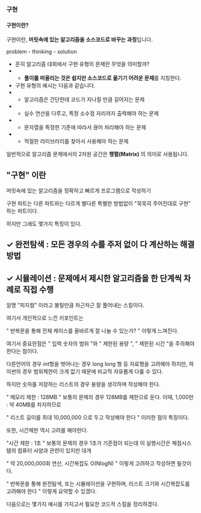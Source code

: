 ### 구현
#### 구현이란? 
구현이란,  **머릿속에 있는 알고리즘을 소스코드로 바꾸는 과정**입니다.

problem - thinking - solution

+ 흔히 알고리즘 대회에서 구현 유형의 문제란 무엇을 의미할까?
+ + **풀이를 떠올리는 것은 쉽지만 소스코드로 옮기기 어려운 문제**를 지칭한다.
+ 구현 유형의 예시는 다음과 같습니다.
+ + 알고리즘은 간단한데 코드가 지나칠 만큼 길어지는 문제
+ + 실수 연산을 다루고, 특정 소수점 자리까지 출력해야 하는 문제
+ + 문자열을 특정한 기준에 따라서 끊어 처리해야 하는 문제
+ + 적절한 라이브러리를 찾아서 사용해야 하는 문제

일반적으로 알고리즘 문제에서의 2차원 공간은 **행렬(Matrix)** 의 의미로 사용됩니다.


## "구현" 이란 
머릿속에 있는 알고리즘을 정확하고 빠르게 프로그램으로 작성하기
 

구현 파트는 다른 파트와는 다르게 별다른 특별한 방법없이 "묵묵히 주어진대로 구현" 하는 파트이다.

하지만 그래도 몇가지 특징이 있다.


## ✓ 완전탐색 : 모든 경우의 수를 주저 없이 다 계산하는 해결 방법
## ✓ 시뮬레이션 : 문제에서 제시한 알고리즘을 한 단계씩 차례로 직접 수행
 

일명 "피지컬" 이라고 불릴만큼 차근차근 잘 풀어내는 스킬이다.


여기서 개인적으로 느낀 키포인트는 

" 반복문을 통해 전체 케이스를 올바르게 잘 나눌 수 있는가? "
이렇게 느껴진다.
 

여기서 중요한점은 " 입력 숫자의 범위 "와 " 제한된 용량 ", " 제한된 시간 "을 주의해야 한다는 점이다.

다른언어의 경우 int형을 벗어나는 경우 long long 형 등 자료형을 고려해야 하지만, 파이썬의 경우 범위제한이 크게 없기 때문에 비교적 자유롭게 다룰 수 있다.

하지만 숫자를 저장하는 리스트의 경우 용량을 생각하며 작성해야 한다.

" 메모리 제한 : 128MB "
보통의 문제의 경우 128MB를 제한으로 둔다. 이때, 1,000만 : 약 40MB를 차지하므로

" 리스트 길이를 최대 10,000,000 으로 두고 작성해야 한다 " 
이러한 점이 특징이다. 

또한, 시간제한 역시 고려를 해야한다.

"시간 제한 : 1초 "
보통의 문제의 경우 1초가 기준점이 되는데 이 실행시간은 채점시스템의 컴퓨터 사양과 관련이 있지만 대개 

" 약 20,000,000회 연산, 시간복잡도 O(NlogN) "
이렇게 고려하고 작성하면 될것이다.
 

" 반복문을 통해 완전탐색, 또는 시뮬레이션을 구현하며, 리스트 크기와 시간복잡도를 고려해야 한다 "
이렇게 요약할 수 있겠다.

 

 

 

다음으로는 몇가지 예시를 가지고서 필요한 코드적 스킬을 정리하겠다.

 
